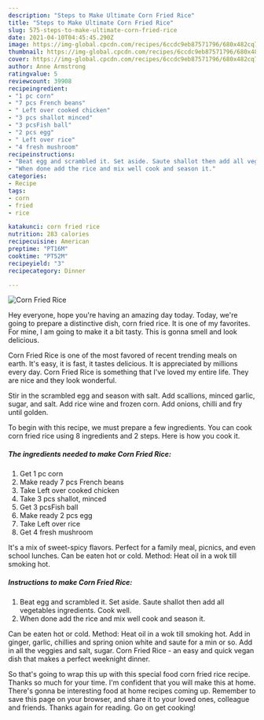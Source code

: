 ```yaml
---
description: "Steps to Make Ultimate Corn Fried Rice"
title: "Steps to Make Ultimate Corn Fried Rice"
slug: 575-steps-to-make-ultimate-corn-fried-rice
date: 2021-04-10T04:45:45.290Z
image: https://img-global.cpcdn.com/recipes/6ccdc9eb87571796/680x482cq70/corn-fried-rice-recipe-main-photo.jpg
thumbnail: https://img-global.cpcdn.com/recipes/6ccdc9eb87571796/680x482cq70/corn-fried-rice-recipe-main-photo.jpg
cover: https://img-global.cpcdn.com/recipes/6ccdc9eb87571796/680x482cq70/corn-fried-rice-recipe-main-photo.jpg
author: Anne Armstrong
ratingvalue: 5
reviewcount: 39908
recipeingredient:
- "1 pc corn"
- "7 pcs French beans"
- " Left over cooked chicken"
- "3 pcs shallot minced"
- "3 pcsFish ball"
- "2 pcs egg"
- " Left over rice"
- "4 fresh mushroom"
recipeinstructions:
- "Beat egg and scrambled it. Set aside. Saute shallot then add all vegetables ingredients. Cook well."
- "When done add the rice and mix well cook and season it."
categories:
- Recipe
tags:
- corn
- fried
- rice

katakunci: corn fried rice 
nutrition: 283 calories
recipecuisine: American
preptime: "PT16M"
cooktime: "PT52M"
recipeyield: "3"
recipecategory: Dinner

---
```



![Corn Fried Rice](https://img-global.cpcdn.com/recipes/6ccdc9eb87571796/680x482cq70/corn-fried-rice-recipe-main-photo.jpg)

Hey everyone, hope you're having an amazing day today. Today, we're going to prepare a distinctive dish, corn fried rice. It is one of my favorites. For mine, I am going to make it a bit tasty. This is gonna smell and look delicious.

Corn Fried Rice is one of the most favored of recent trending meals on earth. It's easy, it is fast, it tastes delicious. It is appreciated by millions every day. Corn Fried Rice is something that I've loved my entire life. They are nice and they look wonderful.

Stir in the scrambled egg and season with salt. Add scallions, minced garlic, sugar, and salt. Add rice wine and frozen corn. Add onions, chilli and fry until golden.


To begin with this recipe, we must prepare a few ingredients. You can cook corn fried rice using 8 ingredients and 2 steps. Here is how you cook it.

<!--inarticleads1-->

##### The ingredients needed to make Corn Fried Rice:

1. Get 1 pc corn
1. Make ready 7 pcs French beans
1. Take  Left over cooked chicken
1. Take 3 pcs shallot, minced
1. Get 3 pcsFish ball
1. Make ready 2 pcs egg
1. Take  Left over rice
1. Get 4 fresh mushroom


It&#39;s a mix of sweet-spicy flavors. Perfect for a family meal, picnics, and even school lunches. Can be eaten hot or cold. Method: Heat oil in a wok till smoking hot. 

<!--inarticleads2-->

##### Instructions to make Corn Fried Rice:

1. Beat egg and scrambled it. Set aside. Saute shallot then add all vegetables ingredients. Cook well.
1. When done add the rice and mix well cook and season it.


Can be eaten hot or cold. Method: Heat oil in a wok till smoking hot. Add in ginger, garlic, chillies and spring onion white and saute for a min or so. Add in all the veggies and salt, sugar. Corn Fried Rice - an easy and quick vegan dish that makes a perfect weeknight dinner. 

So that's going to wrap this up with this special food corn fried rice recipe. Thanks so much for your time. I'm confident that you will make this at home. There's gonna be interesting food at home recipes coming up. Remember to save this page on your browser, and share it to your loved ones, colleague and friends. Thanks again for reading. Go on get cooking!

